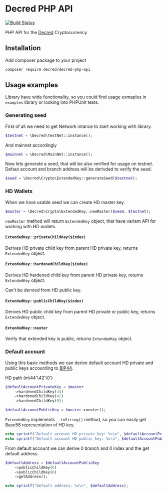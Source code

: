 # Decred PHP API

[![Build Status](https://api.travis-ci.org/decred/decred-php-api.svg?branch=master)](https://travis-ci.org/decred/decred-php-api)
<!--[![Scrutinizer Code Quality](https://scrutinizer-ci.com/g/decred/decred-php-api/badges/quality-score.png?b=master)](https://scrutinizer-ci.com/g/decred/decred-php-api/?branch=master)-->
<!--[![Code Coverage](https://scrutinizer-ci.com/g/decred/decred-php-api/badges/coverage.png?b=master)](https://scrutinizer-ci.com/g/decred/decred-php-api/?branch=master)-->

PHP API for the [Decred](https://decred.org) Cryptocurrency

## Installation

Add composer package to your project

```bash
composer require decred/decred-php-api
```

## Usage examples

Library have wide functionality, so you could find usage exmaples in `examples` library or looking into PHPUnit tests.

### Generating seed

First of all we need to get Network intance to start working with library.

```php
$testnet = \Decred\TestNet::instance();
```

And mainnet accordingly
```php
$mainnet = \Decred\MainNet::instance();
```

Now lets generate a seed, that will be also verified for usage on testnet.
Defaut account and branch address will be derivded to verify the seed.

```php
$seed = \Decred\Crypto\ExtendedKey::generateSeed($testnet);
```

### HD Wallets

When we have usable seed we can create HD master key.

```php
$master = \Decred\Crypto\ExtendedKey::newMaster($seed, $testnet);
```

`newMaster` method will return `ExtendedKey` object, that have variant API for working with HD wallets.

#### `ExtendedKey::privateChildKey($index)`

Derives HD private child key from parent HD private key, returns `ExtendedKey` object.

#### `ExtendedKey::hardenedChildKey($index)`

Derives HD hardened child key from parent HD private key, returns `ExtendedKey` object.

Can't be dervied from HD public key.

#### `ExtendedKey::publicChildKey($index)`

Derives HD public child key from parent HD private or public key, returns `ExtendedKey` object.

#### `ExtendedKey::neuter`

Verify that extended key is public, returns `ExtendedKey` object.

### Default account

Using this basic methods we can derive default account HD private and public keys accourding to [BIP44](https://github.com/bitcoin/bips/blob/master/bip-0044.mediawiki).

HD path (m\44'\42'\0')

```php
$defaultAccountPrivateKey = $master
    ->hardenedChildKey(44)
    ->hardenedChildKey(42)
    ->hardenedChildKey(0);

$defaultAccountPublicKey = $master->neuter();
```

`ExtendedKey` implements `__toString()` method, so you can easily get Base58 representation of HD key.

```php
echo sprintf("Default account HD private key: %s\n", $defaultAccountPrivateKey);
echo sprintf("Default account HD public key: %s\n", $defaultAccountPublicKey);
```

From default account we can derive 0 branch and 0 index and the get default address.

```php
$defaultAddress = $defaultAccountPublicKey
    ->publicChildKey(0)
    ->publicChildKey(0)
    ->getAddress();

echo sprintf("Default address: %s\n", $defaultAddress);
```


